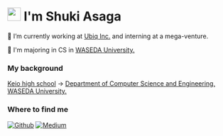 # <h1><img src="https://emojis.slackmojis.com/emojis/images/1531849430/4246/blob-sunglasses.gif?1531849430" width="30"/> I'm Shuki Asaga
 🔭 I’m currently working at [Ubiq Inc.](https://ubiq-world.com/) and interning at a mega-venture.

🌱 I'm majoring in CS in [WASEDA University.](https://www.waseda.jp/top/en/)

### My background

[Keio high school](https://www.hs.keio.ac.jp/) → [Department of Computer Science and Engineering, WASEDA University.](https://www.cs.waseda.ac.jp/en)

### Where to find me
<a href="https://github.com/Asa-Shu" target="_blank"><img alt="Github" src="https://img.shields.io/badge/GitHub-%2312100E.svg?&style=for-the-badge&logo=Github&logoColor=white" /></a>
<a href="https://qiita.com/shuki" target="_blank"><img alt="Medium" src="https://img.shields.io/badge/qiita-55C500.svg?&style=for-the-badge&logo=qiita&logoColor=white" /></a>
  
